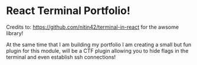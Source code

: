 # React Terminal Portfolio!

Credits to: https://github.com/nitin42/terminal-in-react for the awsome library!

At the same time that I am building my portfolio I am creating a small but fun plugin for this module, 
will be a CTF plugin allowing you to hide flags in the terminal and even establish ssh connections!

